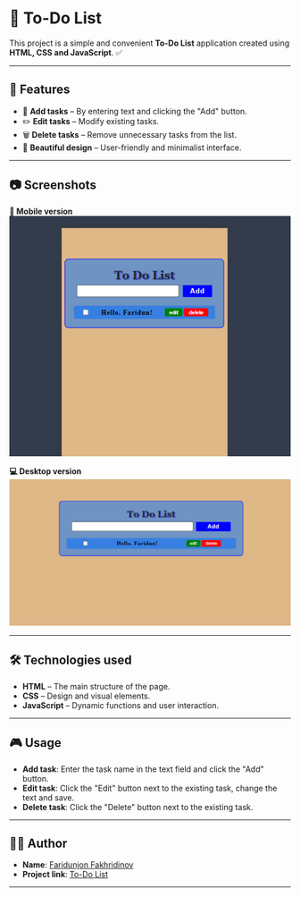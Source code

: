 # 📌 To-Do List

This project is a simple and convenient **To-Do List** application created using **HTML, CSS and JavaScript**. ✅

---

## 🚀 Features

- 📝 **Add tasks** – By entering text and clicking the "Add" button.
- ✏️ **Edit tasks** – Modify existing tasks.
- 🗑️ **Delete tasks** – Remove unnecessary tasks from the list.
- 🎨 **Beautiful design** – User-friendly and minimalist interface.

---

## 📷 Screenshots

**📱 Mobile version**
![Mobile view](scr/img/phone.png)

**💻 Desktop version**
![Desktop view](scr/img/deskopt.png)

---

## 🛠️ Technologies used

- **HTML** – The main structure of the page.
- **CSS** – Design and visual elements.
- **JavaScript** – Dynamic functions and user interaction.

---

## 🎮 Usage

- **Add task**: Enter the task name in the text field and click the "Add" button.
- **Edit task**: Click the "Edit" button next to the existing task, change the text and save.
- **Delete task**: Click the "Delete" button next to the existing task.

---

## 👨‍💻 Author

- **Name**: [Faridunjon Fakhridinov](https://faridun.uz/)
- **Project link**: [To-Do List](https://javascript-to-do-list-orpin.vercel.app/)
---
